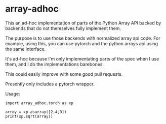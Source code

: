 # array-adhoc

This an ad-hoc implementation of parts of the Python Array API backed by
backends that do not themselves fully implement them.

The purpose is to use those backends with normalized array api code. For
example, using this, you can use pytorch and the python arrays api using the
same interface.

It's ad-hoc because I'm only implementating parts of the spec when I use them,
and I do the implementations barebones.

This could easily improve with some good pull requests.

Presently only includes a pytorch wrapper.

Usage:
```
import array_adhoc.torch as xp

array = xp.asarray([2,4,9])
print(xp.sqrt(array))
```
